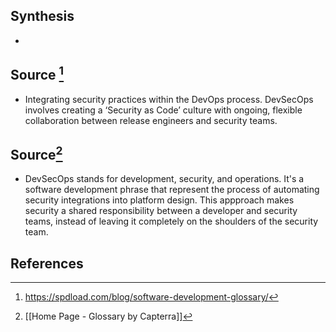 ## Synthesis
- 
## Source [^1]
- Integrating security practices within the DevOps process. DevSecOps involves creating a ‘Security as Code’ culture with ongoing, flexible collaboration between release engineers and security teams.

## Source[^2]
- DevSecOps stands for development, security, and operations. It's a software development phrase that represent the process of automating security integrations into platform design. This appproach makes security a shared responsibility between a developer and security teams, instead of leaving it completely on the shoulders of the security team.
## References

[^1]: https://spdload.com/blog/software-development-glossary/
[^2]: [[Home Page - Glossary by Capterra]]